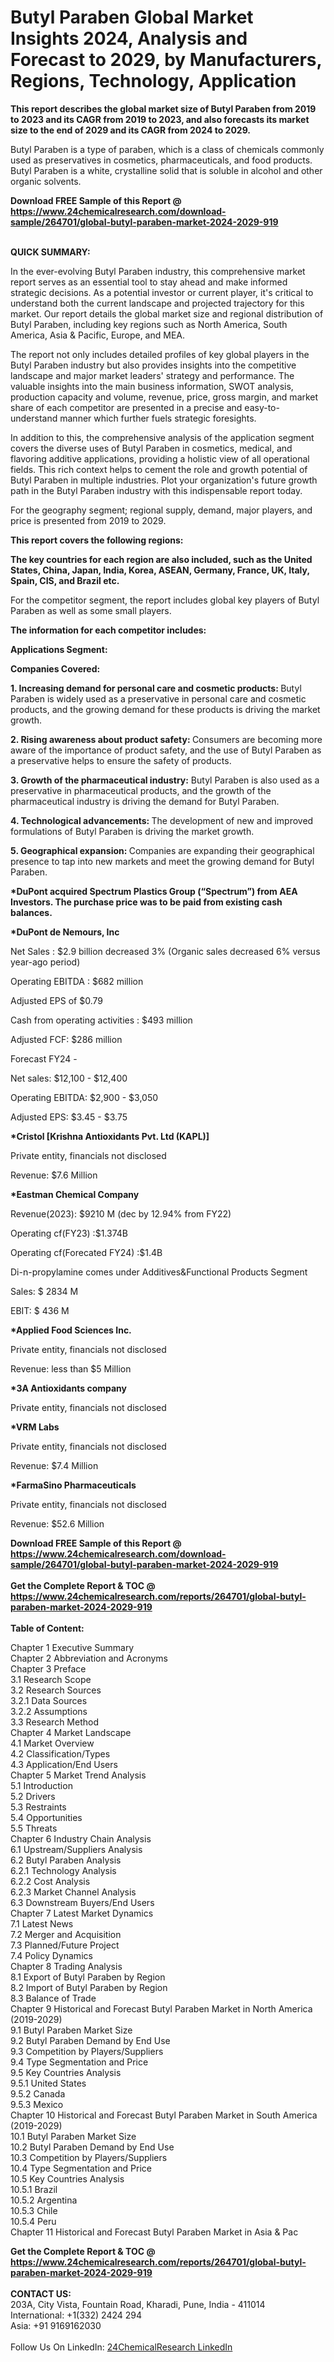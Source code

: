 <h1>Butyl Paraben Global Market Insights 2024, Analysis and Forecast to 2029, by Manufacturers, Regions, Technology, Application</h1><p><strong>This report describes the global market size of Butyl Paraben from 2019 to 2023 and its CAGR from 2019 to 2023, and also forecasts its market size to the end of 2029 and its CAGR from 2024 to 2029.</strong></p><p>
</p><p>Butyl Paraben is a type of paraben, which is a class of chemicals commonly used as preservatives in cosmetics, pharmaceuticals, and food products. Butyl Paraben is a white, crystalline solid that is soluble in alcohol and other organic solvents.</p><div><b>Download FREE Sample of this Report @ 
            <a href="https://www.24chemicalresearch.com/download-sample/264701/global-butyl-paraben-market-2024-2029-919">
            https://www.24chemicalresearch.com/download-sample/264701/global-butyl-paraben-market-2024-2029-919</a></b></div><br><p>
</p><p></p><p>
</p><p></p><p>
</p><p></p><p>
</p><p></p><p>
</p><p></p><p>
</p><p></p><p>
</p><p></p><p>
</p><p>
<strong>QUICK SUMMARY:</strong></p><p>
In the ever-evolving Butyl Paraben industry, this comprehensive market report serves as an essential tool to stay ahead and make informed strategic decisions. As a potential investor or current player, it's critical to understand both the current landscape and projected trajectory for this market. Our report details the global market size and regional distribution of Butyl Paraben, including key regions such as North America, South America, Asia &amp; Pacific, Europe, and MEA.</p><p>
</p><p>
The report not only includes detailed profiles of key global players in the Butyl Paraben industry but also provides insights into the competitive landscape and major market leaders' strategy and performance. The valuable insights into the main business information, SWOT analysis, production capacity and volume, revenue, price, gross margin, and market share of each competitor are presented in a precise and easy-to-understand manner which further fuels strategic foresights.</p><p>
</p><p>
In addition to this, the comprehensive analysis of the application segment covers the diverse uses of Butyl Paraben in cosmetics, medical, and flavoring additive applications, providing a holistic view of all operational fields. This rich context helps to cement the role and growth potential of Butyl Paraben in multiple industries. Plot your organization's future growth path in the Butyl Paraben industry with this indispensable report today.</p><p>
</p><p>
For the geography segment; regional supply, demand, major players, and price is presented from 2019 to 2029.</p><p>
</p><p>
<strong>This report covers the following regions:</strong></p><p>
</p><p>
</p><p><strong>The key countries for each region are also included, such as the United States, China, Japan, India, Korea, ASEAN, Germany, France, UK, Italy, Spain, CIS, and Brazil etc.</strong></p><p>
</p><p>
For the competitor segment, the report includes global key players of Butyl Paraben as well as some small players.</p><p>
</p><p>
<strong>The information for each competitor includes:</strong></p><p>
</p><p>
<strong>Applications Segment:</strong></p><p>
</p><p>
<strong>Companies Covered:</strong></p><p>
</p><p>
</p><p></p><p>
</p><p>
<strong>1. Increasing demand for personal care and cosmetic products: </strong>Butyl Paraben is widely used as a preservative in personal care and cosmetic products, and the growing demand for these products is driving the market growth.</p><p>
<strong>2. Rising awareness about product safety: </strong>Consumers are becoming more aware of the importance of product safety, and the use of Butyl Paraben as a preservative helps to ensure the safety of products.</p><p>
<strong>3. Growth of the pharmaceutical industry:</strong> Butyl Paraben is also used as a preservative in pharmaceutical products, and the growth of the pharmaceutical industry is driving the demand for Butyl Paraben.</p><p>
<strong>4. Technological advancements: </strong>The development of new and improved formulations of Butyl Paraben is driving the market growth.</p><p>
<strong>5. Geographical expansion: </strong>Companies are expanding their geographical presence to tap into new markets and meet the growing demand for Butyl Paraben.</p><p>
</p><p>
<strong>*DuPont acquired Spectrum Plastics Group (“Spectrum”) from AEA Investors. The purchase price was to be paid from existing cash balances.</strong></p><p>
</p><p>
</p><p>
<strong>*DuPont de Nemours, Inc</strong></p><p>
Net Sales : $2.9 billion decreased 3% (Organic sales decreased 6% versus year-ago period)</p><p>
Operating EBITDA : $682 million</p><p>
Adjusted EPS of $0.79</p><p>
Cash from operating activities : $493 million</p><p>
Adjusted FCF: $286 million</p><p>
Forecast FY24 -</p><p>
Net sales: $12,100 - $12,400</p><p>
Operating EBITDA: $2,900 - $3,050</p><p>
Adjusted EPS: $3.45 - $3.75</p><p>
</p><p>
<strong>*Cristol [Krishna Antioxidants Pvt. Ltd (KAPL)]</strong></p><p>
Private entity, financials not disclosed</p><p>
Revenue: $7.6 Million</p><p>
</p><p>
<strong>*Eastman Chemical Company</strong></p><p>
Revenue(2023): $9210 M (dec by 12.94% from FY22)</p><p>
Operating cf(FY23) :$1.374B</p><p>
Operating cf(Forecated FY24) :$1.4B</p><p>
Di-n-propylamine comes under Additives&amp;Functional Products Segment</p><p>
Sales: $ 2834 M</p><p>
EBIT: $ 436 M</p><p>
</p><p>
<strong>*Applied Food Sciences Inc.</strong></p><p>
Private entity, financials not disclosed</p><p>
Revenue: less than $5 Million</p><p>
</p><p>
<strong>*3A Antioxidants company</strong></p><p>
Private entity, financials not disclosed</p><p>
</p><p>
<strong>*VRM Labs</strong></p><p>
Private entity, financials not disclosed</p><p>
Revenue: $7.4 Million</p><p>
</p><p>
<strong>*FarmaSino Pharmaceuticals</strong></p><p>
Private entity, financials not disclosed</p><p>
Revenue: $52.6 Million</p><div><b>Download FREE Sample of this Report @ 
            <a href="https://www.24chemicalresearch.com/download-sample/264701/global-butyl-paraben-market-2024-2029-919">
            https://www.24chemicalresearch.com/download-sample/264701/global-butyl-paraben-market-2024-2029-919</a></b></div><br><div><b>Get the Complete Report & TOC @ 
            <a href="https://www.24chemicalresearch.com/reports/264701/global-butyl-paraben-market-2024-2029-919">
            https://www.24chemicalresearch.com/reports/264701/global-butyl-paraben-market-2024-2029-919</a></b></div><br>
            <b>Table of Content:</b><p>Chapter 1 Executive Summary<br />
Chapter 2 Abbreviation and Acronyms<br />
Chapter 3 Preface<br />
3.1 Research Scope<br />
3.2 Research Sources<br />
3.2.1 Data Sources<br />
3.2.2 Assumptions<br />
3.3 Research Method<br />
Chapter 4 Market Landscape<br />
4.1 Market Overview<br />
4.2 Classification/Types<br />
4.3 Application/End Users<br />
Chapter 5 Market Trend Analysis<br />
5.1 Introduction<br />
5.2 Drivers<br />
5.3 Restraints<br />
5.4 Opportunities<br />
5.5 Threats<br />
Chapter 6 Industry Chain Analysis<br />
6.1 Upstream/Suppliers Analysis<br />
6.2 Butyl Paraben Analysis<br />
6.2.1 Technology Analysis<br />
6.2.2 Cost Analysis<br />
6.2.3 Market Channel Analysis<br />
6.3 Downstream Buyers/End Users<br />
Chapter 7 Latest Market Dynamics<br />
7.1 Latest News<br />
7.2 Merger and Acquisition<br />
7.3 Planned/Future Project<br />
7.4 Policy Dynamics<br />
Chapter 8 Trading Analysis<br />
8.1 Export of Butyl Paraben by Region<br />
8.2 Import of Butyl Paraben by Region<br />
8.3 Balance of Trade<br />
Chapter 9 Historical and Forecast Butyl Paraben Market in North America (2019-2029)<br />
9.1 Butyl Paraben Market Size<br />
9.2 Butyl Paraben Demand by End Use<br />
9.3 Competition by Players/Suppliers<br />
9.4 Type Segmentation and Price<br />
9.5 Key Countries Analysis<br />
9.5.1 United States<br />
9.5.2 Canada<br />
9.5.3 Mexico<br />
Chapter 10 Historical and Forecast Butyl Paraben Market in South America (2019-2029)<br />
10.1 Butyl Paraben Market Size<br />
10.2 Butyl Paraben Demand by End Use<br />
10.3 Competition by Players/Suppliers<br />
10.4 Type Segmentation and Price<br />
10.5 Key Countries Analysis<br />
10.5.1 Brazil<br />
10.5.2 Argentina<br />
10.5.3 Chile<br />
10.5.4 Peru<br />
Chapter 11 Historical and Forecast Butyl Paraben Market in Asia & Pac</p><div><b>Get the Complete Report & TOC @ 
            <a href="https://www.24chemicalresearch.com/reports/264701/global-butyl-paraben-market-2024-2029-919">
            https://www.24chemicalresearch.com/reports/264701/global-butyl-paraben-market-2024-2029-919</a></b></div><br><b>CONTACT US:</b><br>
            203A, City Vista, Fountain Road, Kharadi, Pune, India - 411014<br>
            International: +1(332) 2424 294<br>
            Asia: +91 9169162030 <br><br>
            Follow Us On LinkedIn: <a href="https://www.linkedin.com/company/24chemicalresearch/">24ChemicalResearch LinkedIn</a>